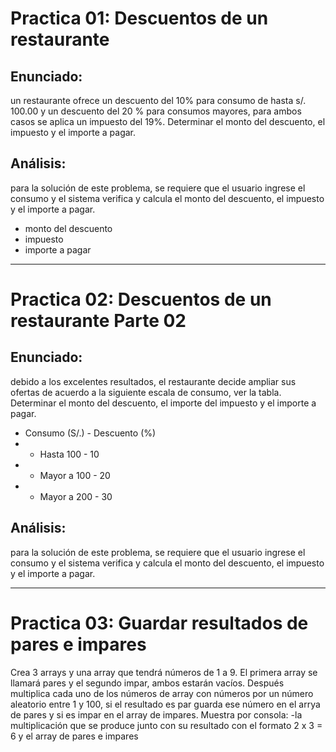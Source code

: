 # Practica 01: Descuentos de un restaurante
## Enunciado:
un restaurante ofrece un descuento del 10% para consumo de hasta s/. 100.00 y un descuento del 20 % para consumos mayores, para ambos casos se aplica un impuesto del 19%. Determinar el monto del descuento, el impuesto y el importe a pagar.

## Análisis:
para la solución de este problema, se requiere que el usuario ingrese el consumo y el sistema verifica y calcula el monto del descuento, el impuesto y el importe a pagar.

- monto del descuento
- impuesto
- importe a pagar

---
# Practica 02: Descuentos de un restaurante Parte 02
## Enunciado:
debido a los excelentes resultados, el restaurante decide ampliar sus ofertas de acuerdo a la siguiente escala de consumo, ver la tabla. Determinar el monto del descuento, el importe del impuesto y el importe a pagar.
- Consumo (S/.)     - Descuento (%)
- - Hasta 100       -       10
- - Mayor a 100     -       20
- - Mayor a 200     -       30

## Análisis:
para la solución de este problema, se requiere que el usuario ingrese el consumo y el sistema verifica y calcula el monto del descuento, el impuesto y el importe a pagar.

---
# Practica 03: Guardar resultados de pares e impares
Crea 3 arrays y una array que tendrá números de 1 a 9. El primera array se llamará pares y el segundo impar, ambos estarán vacíos. Después multiplica cada uno de los números de array con números por un número aleatorio entre 1 y 100, si el resultado es par guarda ese número en el arrya de pares y si es impar en el array  de impares. Muestra por consola: -la multiplicación que se produce junto con su resultado con el formato 2 x 3 = 6 y el array de pares e impares

